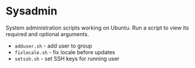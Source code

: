 Sysadmin
========
System administration scripts working on Ubuntu.
Run a script to view its required and optional arguments.

* `adduser.sh` - add user to group
* `fixlocale.sh` - fix locale before updates
* `setssh.sh` - set SSH keys for running user